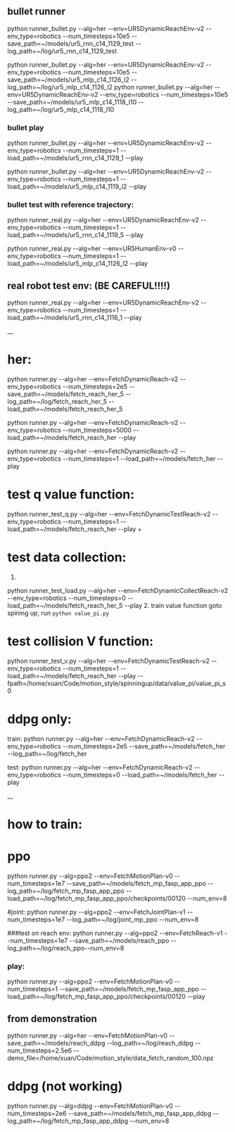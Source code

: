 ## bullet runner
python runner_bullet.py --alg=her --env=UR5DynamicReachEnv-v2 --env_type=robotics --num_timesteps=10e5 --save_path=~/models/ur5_rnn_c14_1129_test --log_path=~/log/ur5_rnn_c14_1129_test

python runner_bullet.py --alg=her --env=UR5DynamicReachEnv-v2 --env_type=robotics --num_timesteps=10e5 --save_path=~/models/ur5_mlp_c14_1126_l2 --log_path=~/log/ur5_mlp_c14_1126_l2
python runner_bullet.py --alg=her --env=UR5DynamicReachEnv-v2 --env_type=robotics --num_timesteps=10e5 --save_path=~/models/ur5_mlp_c14_1118_l10 --log_path=~/log/ur5_mlp_c14_1118_l10


### bullet play
python runner_bullet.py --alg=her --env=UR5DynamicReachEnv-v2 --env_type=robotics --num_timesteps=1 --load_path=~/models/ur5_rnn_c14_1129_1 --play

python runner_bullet.py --alg=her --env=UR5DynamicReachEnv-v2 --env_type=robotics --num_timesteps=1 --load_path=~/models/ur5_mlp_c14_1119_l2 --play


### bullet test with reference trajectory:
python runner_real.py --alg=her --env=UR5DynamicReachEnv-v2 --env_type=robotics --num_timesteps=1 --load_path=~/models/ur5_rnn_c14_1119_5 --play

python runner_real.py --alg=her --env=UR5HumanEnv-v0 --env_type=robotics --num_timesteps=1 --load_path=~/models/ur5_mlp_c14_1126_l2 --play




## real robot test env: (BE CAREFUL!!!!)
python runner_real.py --alg=her --env=UR5DynamicReachEnv-v2 --env_type=robotics --num_timesteps=1 --load_path=~/models/ur5_rnn_c14_1116_1 --play

__
# her:
python runner.py --alg=her --env=FetchDynamicReach-v2 --env_type=robotics --num_timesteps=2e5 --save_path=~/models/fetch_reach_her_5 --log_path=~/log/fetch_reach_her_5 --load_path=~/models/fetch_reach_her_5

python runner.py --alg=her --env=FetchDynamicReach-v2 --env_type=robotics --num_timesteps=5000 --load_path=~/models/fetch_reach_her --play

python runner.py --alg=her --env=FetchDynamicReach-v2 --env_type=robotics --num_timesteps=1 --load_path=~/models/fetch_her --play

# test q value function:
python runner_test_q.py --alg=her --env=FetchDynamicTestReach-v2 --env_type=robotics --num_timesteps=1 --load_path=~/models/fetch_reach_her --play
+

# test data collection:
1.
python runner_test_load.py --alg=her --env=FetchDynamicCollectReach-v2 --env_type=robotics --num_timesteps=0 --load_path=~/models/fetch_reach_her_5 --play
2. train value function
goto spining up,
run ```python value_pi.py```

# test collision V function:
python runner_test_v.py --alg=her --env=FetchDynamicTestReach-v2 --env_type=robotics --num_timesteps=1 --load_path=~/models/fetch_reach_her --play --fpath=/home/xuan/Code/motion_style/spinningup/data/value_pi/value_pi_s0


# ddpg only:
train:
python runner.py --alg=her --env=FetchDynamicReach-v2 --env_type=robotics --num_timesteps=2e5 --save_path=~/models/fetch_her --log_path=~/log/fetch_her 

test:
python runner.py --alg=her --env=FetchDynamicReach-v2 --env_type=robotics --num_timesteps=0 --load_path=~/models/fetch_her --play

__



# how to train:

# ppo
python runner.py --alg=ppo2 --env=FetchMotionPlan-v0 --num_timesteps=1e7 --save_path=~/models/fetch_mp_fasp_app_ppo --log_path=~/log/fetch_mp_fasp_app_ppo --load_path=~/log/fetch_mp_fasp_app_ppo/checkpoints/00120 --num_env=8



#joint:
python runner.py --alg=ppo2 --env=FetchJointPlan-v1 --num_timesteps=1e7 --log_path=~/log/joint_mp_ppo --num_env=8


###test on reach env:
python runner.py --alg=ppo2 --env=FetchReach-v1 --num_timesteps=1e7 --save_path=~/models/reach_ppo --log_path=~/log/reach_ppo--num_env=8


### play:
python runner.py --alg=ppo2 --env=FetchMotionPlan-v0 --num_timesteps=1 --save_path=~/models/fetch_mp_fasp_app_ppo --load_path=~/log/fetch_mp_fasp_app_ppo/checkpoints/00120  --play



## from demonstration
python runner.py --alg=her --env=FetchMotionPlan-v0 --save_path=~/models/reach_ddpg --log_path=~/log/reach_ddpg --num_timesteps=2.5e6 --demo_file=/home/xuan/Code/motion_style/data_fetch_random_100.npz


# ddpg (not working)
python runner.py --alg=ddpg --env=FetchMotionPlan-v0 --num_timesteps=2e6 --save_path=~/models/fetch_mp_fasp_app_ddpg --log_path=~/log/fetch_mp_fasp_app_ddpg --num_env=8
